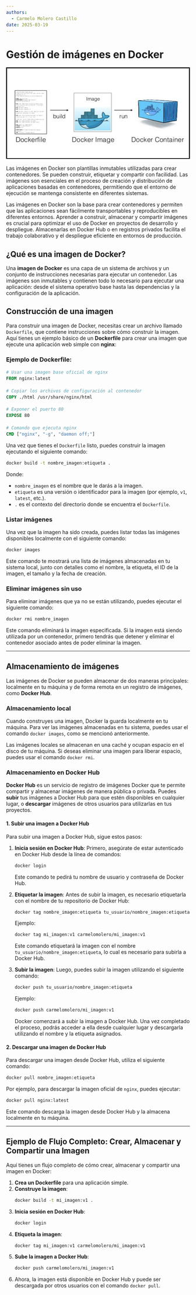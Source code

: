 ```yaml
---
authors:
  - Carmelo Molero Castillo
date: 2025-03-19
---
```


# Gestión de imágenes en Docker

![imagenes](img/img-docker-header-container-01.png)

Las imágenes en Docker son plantillas inmutables utilizadas para crear contenedores. Se pueden construir, etiquetar y compartir con facilidad. Las imágenes son esenciales en el proceso de creación y distribución de aplicaciones basadas en contenedores, permitiendo que el entorno de ejecución se mantenga consistente en diferentes sistemas.

Las imágenes en Docker son la base para crear contenedores y permiten que las aplicaciones sean fácilmente transportables y reproducibles en diferentes entornos. Aprender a construir, almacenar y compartir imágenes es crucial para optimizar el uso de Docker en proyectos de desarrollo y despliegue. Almacenarlas en Docker Hub o en registros privados facilita el trabajo colaborativo y el despliegue eficiente en entornos de producción.


## ¿Qué es una imagen de Docker?

Una **imagen de Docker** es una capa de un sistema de archivos y un conjunto de instrucciones necesarias para ejecutar un contenedor. Las imágenes son inmutables y contienen todo lo necesario para ejecutar una aplicación: desde el sistema operativo base hasta las dependencias y la configuración de la aplicación.

## Construcción de una imagen

Para construir una imagen de Docker, necesitas crear un archivo llamado `Dockerfile`, que contiene instrucciones sobre cómo construir la imagen. Aquí tienes un ejemplo básico de un **Dockerfile** para crear una imagen que ejecute una aplicación web simple con **nginx**:

### Ejemplo de Dockerfile:
```dockerfile
# Usar una imagen base oficial de nginx
FROM nginx:latest

# Copiar los archivos de configuración al contenedor
COPY ./html /usr/share/nginx/html

# Exponer el puerto 80
EXPOSE 80

# Comando que ejecuta nginx
CMD ["nginx", "-g", "daemon off;"]
```

Una vez que tienes el `Dockerfile` listo, puedes construir la imagen ejecutando el siguiente comando:

```bash
docker build -t nombre_imagen:etiqueta .
```

Donde:

- `nombre_imagen` es el nombre que le darás a la imagen.
- `etiqueta` es una versión o identificador para la imagen (por ejemplo, `v1`, `latest`, etc.).
- `.` es el contexto del directorio donde se encuentra el `Dockerfile`.

### Listar imágenes

Una vez que la imagen ha sido creada, puedes listar todas las imágenes disponibles localmente con el siguiente comando:

```bash
docker images
```

Este comando te mostrará una lista de imágenes almacenadas en tu sistema local, junto con detalles como el nombre, la etiqueta, el ID de la imagen, el tamaño y la fecha de creación.

### Eliminar imágenes sin uso

Para eliminar imágenes que ya no se están utilizando, puedes ejecutar el siguiente comando:

```bash
docker rmi nombre_imagen
```

Este comando eliminará la imagen especificada. Si la imagen está siendo utilizada por un contenedor, primero tendrás que detener y eliminar el contenedor asociado antes de poder eliminar la imagen.

---

## Almacenamiento de imágenes

Las imágenes de Docker se pueden almacenar de dos maneras principales: localmente en tu máquina y de forma remota en un registro de imágenes, como **Docker Hub**.

### Almacenamiento local

Cuando construyes una imagen, Docker la guarda localmente en tu máquina. Para ver las imágenes almacenadas en tu sistema, puedes usar el comando `docker images`, como se mencionó anteriormente. 

Las imágenes locales se almacenan en una caché y ocupan espacio en el disco de tu máquina. Si deseas eliminar una imagen para liberar espacio, puedes usar el comando `docker rmi`.

### Almacenamiento en Docker Hub

**Docker Hub** es un servicio de registro de imágenes Docker que te permite compartir y almacenar imágenes de manera pública o privada. Puedes **subir** tus imágenes a Docker Hub para que estén disponibles en cualquier lugar, o **descargar** imágenes de otros usuarios para utilizarlas en tus proyectos.

#### 1. **Subir una imagen a Docker Hub**

Para subir una imagen a Docker Hub, sigue estos pasos:

1. **Inicia sesión en Docker Hub**:
   Primero, asegúrate de estar autenticado en Docker Hub desde la línea de comandos:

   ```bash
   docker login
   ```
   Este comando te pedirá tu nombre de usuario y contraseña de Docker Hub.

2. **Etiquetar la imagen**:
   Antes de subir la imagen, es necesario etiquetarla con el nombre de tu repositorio de Docker Hub:

   ```bash
   docker tag nombre_imagen:etiqueta tu_usuario/nombre_imagen:etiqueta
   ```

   Ejemplo:
   ```bash
   docker tag mi_imagen:v1 carmelomolero/mi_imagen:v1
   ```

   Este comando etiquetará la imagen con el nombre `tu_usuario/nombre_imagen:etiqueta`, lo cual es necesario para subirla a Docker Hub.

3. **Subir la imagen**:
   Luego, puedes subir la imagen utilizando el siguiente comando:

   ```bash
   docker push tu_usuario/nombre_imagen:etiqueta
   ```

   Ejemplo:
   ```bash
   docker push carmelomolero/mi_imagen:v1
   ```

   Docker comenzará a subir la imagen a Docker Hub. Una vez completado el proceso, podrás acceder a ella desde cualquier lugar y descargarla utilizando el nombre y la etiqueta asignados.

#### 2. **Descargar una imagen de Docker Hub**

Para descargar una imagen desde Docker Hub, utiliza el siguiente comando:

```bash
docker pull nombre_imagen:etiqueta
```

Por ejemplo, para descargar la imagen oficial de `nginx`, puedes ejecutar:

```bash
docker pull nginx:latest
```

Este comando descarga la imagen desde Docker Hub y la almacena localmente en tu máquina.

---

## Ejemplo de Flujo Completo: Crear, Almacenar y Compartir una Imagen

Aquí tienes un flujo completo de cómo crear, almacenar y compartir una imagen en Docker:

1. **Crea un Dockerfile** para una aplicación simple.
2. **Construye la imagen**:
   ```bash
   docker build -t mi_imagen:v1 .
   ```
3. **Inicia sesión en Docker Hub**:
   ```bash
   docker login
   ```
4. **Etiqueta la imagen**:
   ```bash
   docker tag mi_imagen:v1 carmelomolero/mi_imagen:v1
   ```
5. **Sube la imagen a Docker Hub**:
   ```bash
   docker push carmelomolero/mi_imagen:v1
   ```
6. Ahora, la imagen está disponible en Docker Hub y puede ser descargada por otros usuarios con el comando `docker pull`.
